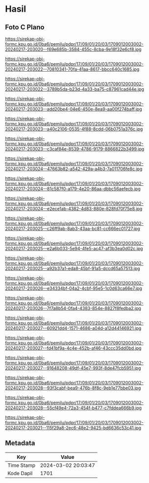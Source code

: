# Hasil

## Foto C Plano

https://sirekap-obj-formc.kpu.go.id/0ba6/pemilu/pdpr/17/09/01/20/03/1709012003002-20240217-203020--f69e685b-3584-455c-8cba-9e18f32e6cf8.jpg

https://sirekap-obj-formc.kpu.go.id/0ba6/pemilu/pdpr/17/09/01/20/03/1709012003002-20240217-203022--70810341-70fa-41aa-8617-bbcc640c1685.jpg

https://sirekap-obj-formc.kpu.go.id/0ba6/pemilu/pdpr/17/09/01/20/03/1709012003002-20240217-203022--3789b5da-b23d-4a33-ba75-c87961cad44e.jpg

https://sirekap-obj-formc.kpu.go.id/0ba6/pemilu/pdpr/17/09/01/20/03/1709012003002-20240217-203023--add20be4-04e6-450e-8ea9-aa00f274baff.jpg

https://sirekap-obj-formc.kpu.go.id/0ba6/pemilu/pdpr/17/09/01/20/03/1709012003002-20240217-203023--a40c2106-0535-4f88-8cdd-06b0751a376c.jpg

https://sirekap-obj-formc.kpu.go.id/0ba6/pemilu/pdpr/17/09/01/20/03/1709012003002-20240217-203023--c3caf84e-8539-4786-9179-8866822b3499.jpg

https://sirekap-obj-formc.kpu.go.id/0ba6/pemilu/pdpr/17/09/01/20/03/1709012003002-20240217-203024--47663b82-a542-429a-a4b3-7a011706fe8c.jpg

https://sirekap-obj-formc.kpu.go.id/0ba6/pemilu/pdpr/17/09/01/20/03/1709012003002-20240217-203024--81c587f0-a179-4e20-86aa-dbbc56aefecb.jpg

https://sirekap-obj-formc.kpu.go.id/0ba6/pemilu/pdpr/17/09/01/20/03/1709012003002-20240217-203024--e2ece1ab-4382-4d83-880e-828fd70f75e8.jpg

https://sirekap-obj-formc.kpu.go.id/0ba6/pemilu/pdpr/17/09/01/20/03/1709012003002-20240217-203025--c26ff9ab-8ab3-43aa-bc81-cc666ec01727.jpg

https://sirekap-obj-formc.kpu.go.id/0ba6/pemilu/pdpr/17/09/01/20/03/1709012003002-20240217-203025--e2a6b033-5e94-4fe5-ac47-af3b3ea0d02c.jpg

https://sirekap-obj-formc.kpu.go.id/0ba6/pemilu/pdpr/17/09/01/20/03/1709012003002-20240217-203025--a92b37a1-eda8-45bf-91a5-dccd65a57513.jpg

https://sirekap-obj-formc.kpu.go.id/0ba6/pemilu/pdpr/17/09/01/20/03/1709012003002-20240217-203026--e34334bf-04a2-4cbf-95e5-1c0d63ca66e7.jpg

https://sirekap-obj-formc.kpu.go.id/0ba6/pemilu/pdpr/17/09/01/20/03/1709012003002-20240217-203026--7f7a8b54-0fa4-4383-854e-8827f8fedba2.jpg

https://sirekap-obj-formc.kpu.go.id/0ba6/pemilu/pdpr/17/09/01/20/03/1709012003002-20240217-203027--60921dd4-1571-4686-a04d-a12d44146921.jpg

https://sirekap-obj-formc.kpu.go.id/0ba6/pemilu/pdpr/17/09/01/20/03/1709012003002-20240217-203027--fd41bf9a-4c4e-452b-af46-43ccc35dd0bd.jpg

https://sirekap-obj-formc.kpu.go.id/0ba6/pemilu/pdpr/17/09/01/20/03/1709012003002-20240217-203027--91648208-49df-45e7-993f-8de47fcb5951.jpg

https://sirekap-obj-formc.kpu.go.id/0ba6/pemilu/pdpr/17/09/01/20/03/1709012003002-20240217-203028--93f3cabf-bea9-476b-8f8c-9eb1e77bbe03.jpg

https://sirekap-obj-formc.kpu.go.id/0ba6/pemilu/pdpr/17/09/01/20/03/1709012003002-20240217-203028--55cf49e4-72a3-454f-b477-c7fddea666b9.jpg

https://sirekap-obj-formc.kpu.go.id/0ba6/pemilu/pdpr/17/09/01/20/03/1709012003002-20240217-203021--115f29a8-2ec6-48e2-9425-bd6636c53c41.jpg


## Metadata

| Key        | Value               |
| ---------- | ------------------- |
| Time Stamp | 2024-03-02 20:03:47 |
| Kode Dapil | 1701                |




